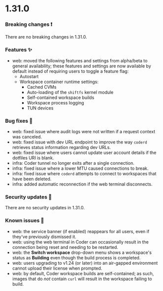 # 1.31.0

### Breaking changes ❗

There are no breaking changes in 1.31.0.

### Features ✨

- web: moved the following features and settings from alpha/beta to general
  availability; these features and settings are now available by default instead
  of requiring users to toggle a feature flag:
  - Autostart
  - Workspace container runtime settings:
    - Cached CVMs
    - Auto-loading of the `shiftfs` kernel module
    - Self-contained workspace builds
    - Workspace process logging
    - TUN devices

### Bug fixes 🐛

- web: fixed issue where audit logs were not written if a request context was
  canceled.
- web: fixed issue with dev URL endpoint to improve the way `coderd` retrieves
  status information regarding dev URLs.
- web: fixed issue where users cannot update user account details if the
  dotfiles URI is blank.
- infra: Coder tunnel no longer exits after a single connection.
- infra: fixed issue where a lower MTU caused connections to break.
- infra: fixed issue where `coderd` attempts to connect to workspaces that have
  been deleted.
- infra: added automatic reconnection if the web terminal disconnects.

### Security updates 🔐

There are no security updates in 1.31.0.

### Known issues 🔧

- web: the service banner (if enabled) reappears for all users, even if they've
  previously dismissed it.
- web: using the web terminal in Coder can occasionally result in the connection
  being reset and needing to be restarted.
- web: the **Switch workspace** drop-down menu shows a workspace's status as
  **Building** even though the build process is completed.
- web: users upgrading to v1.24 (or later) into an air-gapped environment cannot
  upload their license when prompted.
- web: by default, Coder workspace builds are self-contained; as such, images
  that do _not_ contain `curl` will result in the workspace failing to build.
